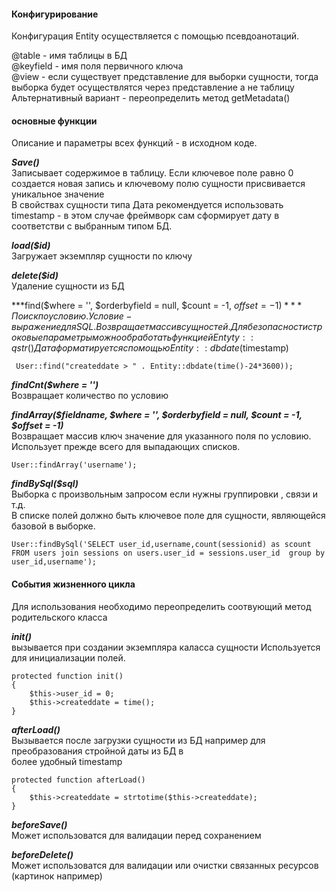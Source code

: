 
####   Конфигурирование  

Конфигурация  Entity осуществляется с  помощью  псевдоанотаций.

@table - имя  таблицы в  БД  
@keyfield - имя поля первичного ключа  
@view - если  существует  представление для  выборки сущности, тогда  выборка  будет осуществлятся через представление  а  не таблицу   
Альтернативный вариант - переопределить  метод getMetadata()

####   основные функции

Описание  и параметры всех функций - в  исходном  коде.

***Save()***  
Записывает содержимое в таблицу. Если  ключевое поле  равно 0 создается  новая  запись и ключевому  полю сущности  присвивается  уникальное значение  
В свойствах сущности типа Дата рекомендуется  использовать timestamp - в  этом  случае  фреймворк  сам  сформирует  дату  в соответстви  с  выбранным  типом  БД.

***load($id)***  
Загружает  экземпляр  сущности  по  ключу


***delete($id)***   
Удаление  сущности из  БД


***find($where = '', $orderbyfield = null,   $count = -1, $offset = -1)***    
Поиск по  условию. Условие -выражение для  SQL.  
Возвращает массив  сущностей.  
Для безопасности  строковые параметры   можно  обработать  функцией Entyty::qstr()  
Дата  форматируется с  помощью Entity::dbdate($timestamp)

     User::find("createddate > " . Entity::dbdate(time()-24*3600));
    
    
***findCnt($where = '')***   
Возвращает количество  по  условию

***findArray($fieldname, $where = '', $orderbyfield = null,   $count = -1, $offset = -1)***   
Возвращает массив ключ значение для  указанного  поля  по  условию.  
Использует прежде  всего  для  выпадающих списков.

    User::findArray('username');
    
***findBySql($sql)***  
Выборка  с произвольным запросом если  нужны группировки , связи и т.д.  
В  списке  полей   должно быть  ключевое  поле  для  сущности, являющейся  базовой в  выборке.

    User::findBySql('SELECT user_id,username,count(sessionid) as scount FROM users join sessions on users.user_id = sessions.user_id  group by  user_id,username');  

####   События жизненного цикла  
Для использования  необходимо  переопределить соотвующий метод родительского класса  

***init()***  
вызывается  при создании экземпляра каласса сущности
Используется  для  инициализации полей.

    protected function init()
    {
        $this->user_id = 0;
        $this->createddate = time();
    }

***afterLoad()***  
Вызывается  после  загрузки сущности  из  БД например для  преобразования стройной даты из БД  в  
более  удобный timestamp 

    protected function afterLoad()
    {
        $this->createddate = strtotime($this->createddate);
    }


***beforeSave()***  
Может использоватся  для  валидации перед сохранением 

***beforeDelete()***  
Может использоватся  для  валидации или очистки  связанных ресурсов (картинок например)









